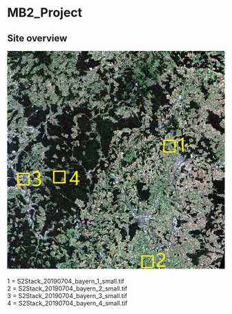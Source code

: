 # MB2_Project

## Site overview
![overview image](https://raw.githubusercontent.com/corneliazy/MB2_Project/main/OverviewSmallSitesNummeriert.png) <br>
<br>
1 = S2Stack_20190704_bayern_1_small.tif <br>
2 = S2Stack_20190704_bayern_2_small.tif <br>
3 = S2Stack_20190704_bayern_3_small.tif <br>
4 = S2Stack_20190704_bayern_4_small.tif <br>
